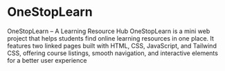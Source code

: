 # OneStopLearn
OneStopLearn – A Learning Resource Hub OneStopLearn is a mini web project that helps students find online learning resources in one place. It features two linked pages built with HTML, CSS, JavaScript, and Tailwind CSS, offering course listings, smooth navigation, and interactive elements for a better user experience
